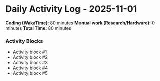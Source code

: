 # Daily Activity Log - 2025-11-01

**Coding (WakaTime):** 80 minutes
**Manual work (Research/Hardware):** 0 minutes
**Total Time:** 80 minutes

### Activity Blocks
- Activity block #1
- Activity block #2
- Activity block #3
- Activity block #4
- Activity block #5
